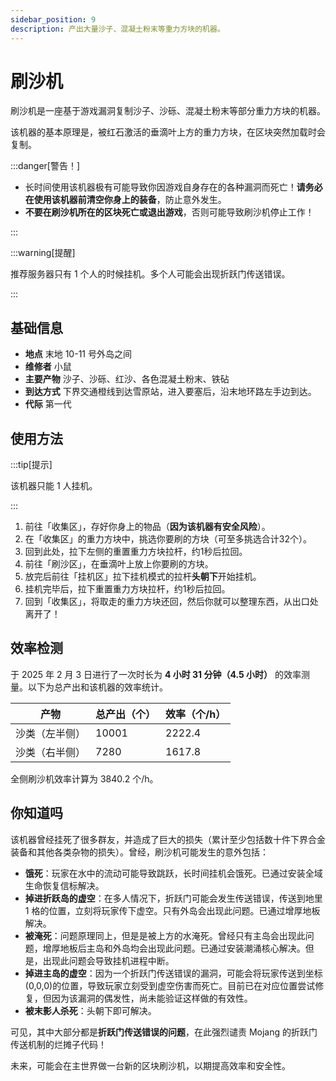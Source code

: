 ```yaml
---
sidebar_position: 9
description: 产出大量沙子、混凝土粉末等重力方块的机器。
---
```


# 刷沙机

刷沙机是一座基于游戏漏洞复制沙子、沙砾、混凝土粉末等部分重力方块的机器。

该机器的基本原理是，被红石激活的垂滴叶上方的重力方块，在区块突然加载时会复制。

:::danger[警告！]

- 长时间使用该机器极有可能导致你因游戏自身存在的各种漏洞而死亡！**请务必在使用该机器前清空你身上的装备**，防止意外发生。
- **不要在刷沙机所在的区块死亡或退出游戏**，否则可能导致刷沙机停止工作！

:::

:::warning[提醒]

推荐服务器只有 1 个人的时候挂机。多个人可能会出现折跃门传送错误。

:::

## 基础信息

- **地点** 末地 10-11 号外岛之间
- **维修者** 小鼠
- **主要产物** 沙子、沙砾、红沙、各色混凝土粉末、铁砧
- **到达方式** 下界交通橙线到达雪原站，进入要塞后，沿末地环路左手边到达。
- **代际** 第一代

## 使用方法

:::tip[提示]

该机器只能 1 人挂机。

:::

1. 前往「收集区」，存好你身上的物品（**因为该机器有安全风险**）。
2. 在「收集区」的重力方块中，挑选你要刷的方块（可至多挑选合计32个）。
3. 回到此处，拉下左侧的重置重力方块拉杆，约1秒后拉回。
4. 前往「刷沙区」，在垂滴叶上放上你要刷的方块。
5. 放完后前往「挂机区」拉下挂机模式的拉杆**头朝下**开始挂机。
6. 挂机完毕后，拉下重置重力方块拉杆，约1秒后拉回。
7. 回到「收集区」，将取走的重力方块还回，然后你就可以整理东西，从出口处离开了！

## 效率检测

于 2025 年 2 月 3 日进行了一次时长为 **4 小时 31 分钟（4.5 小时）** 的效率测量。以下为总产出和该机器的效率统计。

| 产物 | 总产出（个） | 效率（个/h） |
| --- | --- | --- |
| 沙类（左半侧） | 10001 | 2222.4 |
| 沙类（右半侧） | 7280 | 1617.8 |

全侧刷沙机效率计算为 3840.2 个/h。

## 你知道吗

该机器曾经挂死了很多群友，并造成了巨大的损失（累计至少包括数十件下界合金装备和其他各类杂物的损失）。曾经，刷沙机可能发生的意外包括：

- **饿死**：玩家在水中的流动可能导致跳跃，长时间挂机会饿死。已通过安装全域生命恢复信标解决。
- **掉进折跃岛的虚空**：在多人情况下，折跃门可能会发生传送错误，传送到地里 1 格的位置，立刻将玩家传下虚空。只有外岛会出现此问题。已通过增厚地板解决。
- **被淹死**：问题原理同上，但是是被上方的水淹死。曾经只有主岛会出现此问题，增厚地板后主岛和外岛均会出现此问题。已通过安装潮涌核心解决。但是，出现此问题会导致挂机进程中断。
- **掉进主岛的虚空**：因为一个折跃门传送错误的漏洞，可能会将玩家传送到坐标(0,0,0)的位置，导致玩家立刻受到虚空伤害而死亡。目前已在对应位置尝试修复，但因为该漏洞的偶发性，尚未能验证这样做的有效性。
- **被末影人杀死**：头朝下即可解决。

可见，其中大部分都是**折跃门传送错误的问题**，在此强烈谴责 Mojang 的折跃门传送机制的烂摊子代码！

未来，可能会在主世界做一台新的区块刷沙机，以期提高效率和安全性。
